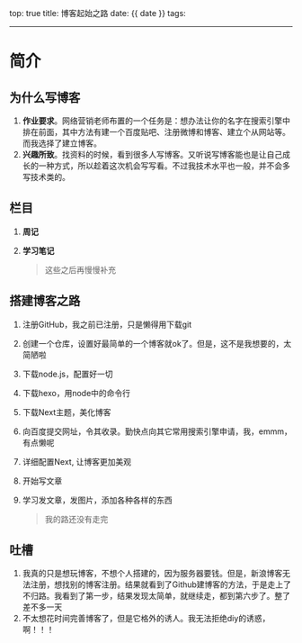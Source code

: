 top: true
title: 博客起始之路
date: {{ date }}
tags: 

---

# 简介

## 为什么写博客

1. **作业要求**。网络营销老师布置的一个任务是：想办法让你的名字在搜索引擎中排在前面，其中方法有建一个百度贴吧、注册微博和博客、建立个从网站等。而我选择了建立博客。
2. **兴趣所致**。找资料的时候，看到很多人写博客。又听说写博客能也是让自己成长的一种方式，所以趁着这次机会写写看。不过我技术水平也一般，并不会多写技术类的。

## 栏目

1. **周记**

2. **学习笔记**

   > 这些之后再慢慢补充

<!--more-->

## 搭建博客之路

1. 注册GitHub，我之前已注册，只是懒得用下载git

2. 创建一个仓库，设置好最简单的一个博客就ok了。但是，这不是我想要的，太简陋啦

3. 下载node.js，配置好一切

4. 下载hexo，用node中的命令行

5. 下载Next主题，美化博客

6. 向百度提交网址，令其收录。勤快点向其它常用搜索引擎申请，我，emmm，有点懒呢

7. 详细配置Next, 让博客更加美观 

8. 开始写文章

9. 学习发文章，发图片，添加各种各样的东西

   > 我的路还没有走完

## 吐槽

1. 我真的只是想玩博客，不想个人搭建的，因为服务器要钱。但是，新浪博客无法注册，想找别的博客注册。结果就看到了Github建博客的方法，于是走上了不归路。我看到了第一步，结果发现太简单，就继续走，都到第六步了。整了差不多一天
2. 不太想花时间完善博客了，但是它格外的诱人。我无法拒绝diy的诱惑，啊！！！